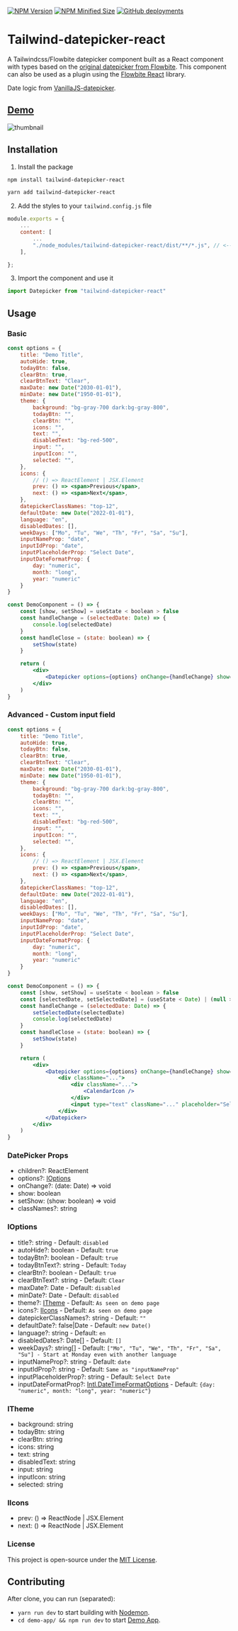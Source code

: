 [![NPM Version](https://img.shields.io/npm/v/tailwind-datepicker-react?color=green)](https://www.npmjs.com/package/tailwind-datepicker-react)
[![NPM Minified Size](https://img.shields.io/bundlephobia/min/tailwind-datepicker-react)](https://www.npmjs.com/package/tailwind-datepicker-react)
[![GitHub deployments](https://img.shields.io/github/deployments/OMikkel/tailwind-datepicker-react/github-pages?label=Demo%20Website%20Deployment)](https://omikkel.github.io/tailwind-datepicker-react/)

# Tailwind-datepicker-react

A Tailwindcss/Flowbite datepicker component built as a React component with types based on the [original datepicker from Flowbite](https://flowbite.com/docs/plugins/datepicker/). This component can also be used as a plugin using the [Flowbite React](https://github.com/themesberg/flowbite-react) library.

Date logic from [VanillaJS-datepicker](https://github.com/mymth/vanillajs-datepicker).

## [Demo](https://omikkel.github.io/tailwind-datepicker-react/)

![thumbnail](https://i.imgur.com/k6gVad8.png)

## Installation

1. Install the package

```bash
npm install tailwind-datepicker-react
```

```bash
yarn add tailwind-datepicker-react
```

2. Add the styles to your `tailwind.config.js` file

```js
module.exports = {
    ...
    content: [
        ...
        "./node_modules/tailwind-datepicker-react/dist/**/*.js", // <--- Add this line
    ],

};

```

3. Import the component and use it

```js
import Datepicker from "tailwind-datepicker-react"
```

## Usage

### Basic

```jsx
const options = {
	title: "Demo Title",
	autoHide: true,
	todayBtn: false,
	clearBtn: true,
	clearBtnText: "Clear",
	maxDate: new Date("2030-01-01"),
	minDate: new Date("1950-01-01"),
	theme: {
		background: "bg-gray-700 dark:bg-gray-800",
		todayBtn: "",
		clearBtn: "",
		icons: "",
		text: "",
		disabledText: "bg-red-500",
		input: "",
		inputIcon: "",
		selected: "",
	},
	icons: {
		// () => ReactElement | JSX.Element
		prev: () => <span>Previous</span>,
		next: () => <span>Next</span>,
	},
	datepickerClassNames: "top-12",
	defaultDate: new Date("2022-01-01"),
	language: "en",
	disabledDates: [],
	weekDays: ["Mo", "Tu", "We", "Th", "Fr", "Sa", "Su"],
	inputNameProp: "date",
	inputIdProp: "date",
	inputPlaceholderProp: "Select Date",
	inputDateFormatProp: {
		day: "numeric",
		month: "long",
		year: "numeric"
	}
}

const DemoComponent = () => {
	const [show, setShow] = useState < boolean > false
	const handleChange = (selectedDate: Date) => {
		console.log(selectedDate)
	}
	const handleClose = (state: boolean) => {
		setShow(state)
	}

	return (
		<div>
			<Datepicker options={options} onChange={handleChange} show={show} setShow={handleClose} />
		</div>
	)
}
```

### Advanced - Custom input field

```jsx
const options = {
	title: "Demo Title",
	autoHide: true,
	todayBtn: false,
	clearBtn: true,
	clearBtnText: "Clear",
	maxDate: new Date("2030-01-01"),
	minDate: new Date("1950-01-01"),
	theme: {
		background: "bg-gray-700 dark:bg-gray-800",
		todayBtn: "",
		clearBtn: "",
		icons: "",
		text: "",
		disabledText: "bg-red-500",
		input: "",
		inputIcon: "",
		selected: "",
	},
	icons: {
		// () => ReactElement | JSX.Element
		prev: () => <span>Previous</span>,
		next: () => <span>Next</span>,
	},
	datepickerClassNames: "top-12",
	defaultDate: new Date("2022-01-01"),
	language: "en",
	disabledDates: [],
	weekDays: ["Mo", "Tu", "We", "Th", "Fr", "Sa", "Su"],
	inputNameProp: "date",
	inputIdProp: "date",
	inputPlaceholderProp: "Select Date",
	inputDateFormatProp: {
		day: "numeric",
		month: "long",
		year: "numeric"
	}
}

const DemoComponent = () => {
	const [show, setShow] = useState < boolean > false
	const [selectedDate, setSelectedDate] = (useState < Date) | (null > null)
	const handleChange = (selectedDate: Date) => {
		setSelectedDate(selectedDate)
		console.log(selectedDate)
	}
	const handleClose = (state: boolean) => {
		setShow(state)
	}

	return (
		<div>
			<Datepicker options={options} onChange={handleChange} show={show} setShow={handleClose}>
				<div className="...">
					<div className="...">
						<CalendarIcon />
					</div>
					<input type="text" className="..." placeholder="Select Date" value={selectedDate} onFocus={() => setShow(true)} readOnly />
				</div>
			</Datepicker>
		</div>
	)
}
```

### DatePicker Props

- children?: ReactElement
- options?: [IOptions](###IOptions)
- onChange?: (date: Date) => void
- show: boolean
- setShow: (show: boolean) => void
- classNames?: string

### IOptions

- title?: string - Default: `disabled`
- autoHide?: boolean - Default: `true`
- todayBtn?: boolean - Default: `true`
- todayBtnText?: string - Default: `Today`
- clearBtn?: boolean - Default: `true`
- clearBtnText?: string - Default: `Clear`
- maxDate?: Date - Default: `disabled`
- minDate?: Date - Default: `disabled`
- theme?: [ITheme](###ITheme) - Default: `As seen on demo page`
- icons?: [IIcons](###IIcons) - Default: `As seen on demo page`
- datepickerClassNames?: string - Default: `""`
- defaultDate?: false|Date - Default: `new Date()`
- language?: string - Default: `en`
- disabledDates?: Date[] - Default: `[]`
- weekDays?: string[] - Default: `["Mo", "Tu", "We", "Th", "Fr", "Sa", "Su"] - Start at Monday even with another language`
- inputNameProp?: string - Default: `date`
- inputIdProp?: string - Default: `Same as "inputNameProp"`
- inputPlaceholderProp?: string - Default: `Select Date`
- inputDateFormatProp?: [Intl.DateTimeFormatOptions](https://devhints.io/wip/intl-datetime) - Default: `{day: "numeric", month: "long", year: "numeric"}`

### ITheme

- background: string
- todayBtn: string
- clearBtn: string
- icons: string
- text: string
- disabledText: string
- input: string
- inputIcon: string
- selected: string

### IIcons

- prev: () => ReactNode | JSX.Element
- next: () => ReactNode | JSX.Element

### License

This project is open-source under the [MIT License](https://github.com/OMikkel/tailwind-datepicker-react/blob/master/LICENSE.md).

## Contributing

After clone, you can run (separated):

* `yarn run dev` to start building with [Nodemon](https://github.com/remy/nodemon).
* `cd demo-app/ && npm run dev` to start [Demo App](http://localhost:3000/).
